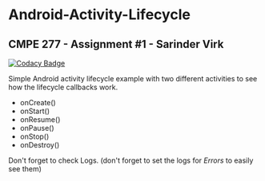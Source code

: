 # Android-Activity-Lifecycle

## CMPE 277 - Assignment #1 - Sarinder Virk

[![Codacy Badge](https://api.codacy.com/project/badge/Grade/3cb7ca412bfe46ccbfe0dd09108dde84)](https://app.codacy.com/app/grrigore/Android-Activity-Lifecycle?utm_source=github.com&utm_medium=referral&utm_content=grrigore/Android-Activity-Lifecycle&utm_campaign=badger)

Simple Android activity lifecycle example with two different activities to see how the lifecycle callbacks work.

* onCreate()
* onStart()
* onResume()
* onPause()
* onStop()
* onDestroy()

Don't forget to check Logs. (don't forget to set the logs for *Errors* to easily see them)

